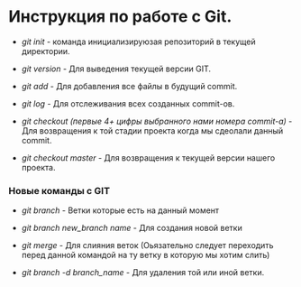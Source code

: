 # Инструкция по работе с Git.

* *git init* - команда инициализируюзая репозиторий в текущей директории.

* *git version* - Для выведения текущей версии GIT.

* *git add*  - Для добавления все файлы в будущий commit.

* *git log* - Для отслеживания всех созданных commit-oв.

* *git checkout (первые 4+ цифры выбранного нами номера commit-a)* - Для возвращения к той стадии проекта когда мы сдеолали данный commit.
* *git checkout master* - Для возвращения к текущей версии нашего проекта.

### Новые команды с GIT

* *git branch* - Ветки которые есть на данный момент

* *git branch new_branch name* - Для создания новой ветки

* *git merge* - Для слияния веток
(Оьязательно следует переходить перед данной командой на ту ветку в которую мы хотим слить)

* *git branch -d branch_name* - Для удаления той или иной ветки.
